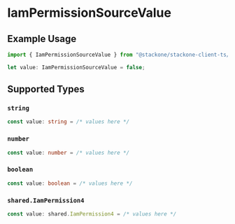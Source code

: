 # IamPermissionSourceValue

## Example Usage

```typescript
import { IamPermissionSourceValue } from "@stackone/stackone-client-ts/sdk/models/shared";

let value: IamPermissionSourceValue = false;
```

## Supported Types

### `string`

```typescript
const value: string = /* values here */
```

### `number`

```typescript
const value: number = /* values here */
```

### `boolean`

```typescript
const value: boolean = /* values here */
```

### `shared.IamPermission4`

```typescript
const value: shared.IamPermission4 = /* values here */
```

